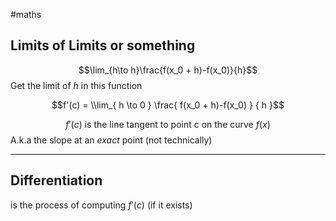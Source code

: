 #maths 

Limits of Limits or something
---

$$\lim_{h\to h}\frac{f(x_0 + h)-f(x_0)}{h}$$
Get the limit of $h$ in this function



$$f'(c)  = \\lim_{ h \to 0 } \frac{ f(x_0 + h)-f(x_0) } { h }$$

$$f'(c) \text{ is the line tangent to point c on the curve } f(x)$$
A.k.a the slope at an *exact* point (not technically)

---
## Differentiation
is the process of computing $f'(c)$ (if it exists)

